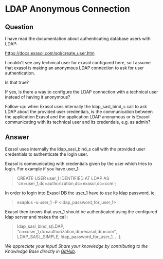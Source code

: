 # LDAP Anonymous Connection

## Question
I have read the documentation about authenticating database users with LDAP: 

https://docs.exasol.com/sql/create_user.htm

I couldn't see any technical user for exasol configured here, so I assume that exasol is making an anonymous LDAP connection to ask for user authentication. 

Is that true?

If yes, is there a way to configure the LDAP connection with a technical user instead of having it anonymous?

Follow-up: when Exasol uses internally the ldap_sasl_bind_s call to ask LDAP about the provided user credentials, is the communication between the application Exasol and the application LDAP anonymous or is Exasol communicating with its technical user and its credentials, e.g. as admin? 

## Answer
Exasol uses internally the ldap_sasl_bind_s call with the provided user credentials to authenticate the login user.  

Exasol is communicating with credentials given by the user which tries to login. For example if you have user_1:

> CREATE USER user_1 IDENTIFIED AT LDAP AS 'cn=user_1,dc=authorization,dc=exasol,dc=com';

In order to login into Exasol DB the user_1 have to use its ldap password, ie.

> exaplus -u user_1 -P <ldap_password_for_user_1>

Exasol then knows that user_1 should be authenticated using the configured ldap server and makes the call:

> ldap_sasl_bind_s(LDAP, "cn=user_1,dc=authorization,dc=exasol,dc=com", LDAP_SASL_SIMPLE, ldap_password_for_user_1, ...);

*We appreciate your input! Share your knowledge by contributing to the Knowledge Base directly in [GitHub](https://github.com/exasol/public-knowledgebase).* 